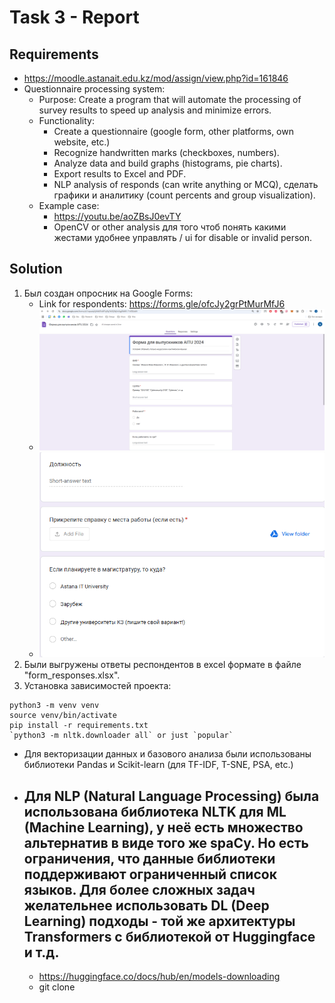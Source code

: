 # Task 3 - Report

## Requirements
- https://moodle.astanait.edu.kz/mod/assign/view.php?id=161846
- Questionnaire processing system:
  - Purpose: Create a program that will automate the processing of survey results to speed up analysis and minimize errors.
  - Functionality:
    - Create a questionnaire (google form, other platforms, own website, etc.)
    - Recognize handwritten marks (checkboxes, numbers).
    - Analyze data and build graphs (histograms, pie charts).
    - Export results to Excel and PDF.
    - NLP analysis of responds (can write anything or MCQ), сделать графики и аналитику (count percents and group visualization).
  - Example case:
    - https://youtu.be/aoZBsJ0evTY
    - OpenCV or other analysis для того чтоб понять какими жестами удобнее управлять / ui for disable or invalid person.

## Solution
1. Был создан опросник на Google Forms:
   - Link for respondents: https://forms.gle/ofcJy2grPtMurMfJ6
   - ![img_1](./img/1.png)
   - ![img_2](./img/2.png)
2. Были выгружены ответы респондентов в excel формате в файле "form_responses.xlsx".
3. Установка зависимостей проекта:
  ```
  python3 -m venv venv
  source venv/bin/activate
  pip install -r requirements.txt
  `python3 -m nltk.downloader all` or just `popular`
  ```
  - Для векторизации данных и базового анализа были использованы библиотеки Pandas и Scikit-learn (для TF-IDF, T-SNE, PSA, etc.)
  - Для NLP (Natural Language Processing) была использована библиотека NLTK для ML (Machine Learning), у неё есть множество альтернатив в виде того же spaCy. Но есть ограничения, что данные библиотеки поддерживают ограниченный список языков. Для более сложных задач желательнее использовать DL (Deep Learning) подходы - той же архитектуры Transformers с библиотекой от Huggingface и т.д.
    - 
    - https://huggingface.co/docs/hub/en/models-downloading
    - git clone 
  
